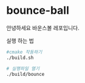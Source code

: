 # bounce-ball
안녕하세요 바운스볼 레포입니다.

실행 하는 법
```bash
#cmake 작동하기
./build.sh

# 실행파일 열기
./build/bounce

```
